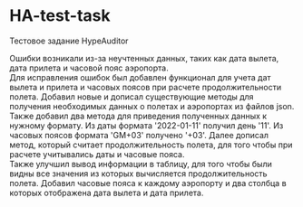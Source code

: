 # HA-test-task
Тестовое задание HypeAuditor  
  
Ошибки возникали из-за неучтенных данных, таких как дата вылета, дата прилета и часовой пояс аэропорта.  
Для исправления ошибок был добавлен функционал для учета дат вылета и прилета и часовых поясов при расчете продолжительности полета.
Добавил новые и дописал существующие методы для получения необходимых данных о полетах и аэропортах из файлов json. Также добавил два метода для приведения полученных данных к нужному формату. Из даты формата '2022-01-11' получил день '11'. Из часовых поясов формата 'GM+03' получено '+03'. Далее дописал метод, который считает продолжительность полета, для того чтобы при расчете учитывались даты и часовые пояса.  
Также улучшил вывод информации в таблицу, для того чтобы были видны все значения из которых вычисляется продолжительность полета. Добавил часовые пояса к каждому аэропорту и два столбца в которых отображена дата вылета и дата прилета.
